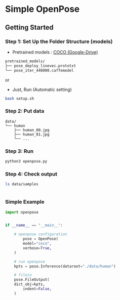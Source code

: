 # Simple OpenPose

## Getting Started

### Step 1: Set Up the Folder Structure (models)

- Pretrained models : [COCO (Google-Drive)](https://drive.google.com/drive/folders/1Oz_fDTMDSttZMu-Va6kGvE81kaggm3sC?usp=sharing)

```bash
pretrained_models/
├── pose_deploy_linevec.prototxt
└── pose_iter_440000.caffemodel
```
or  

- Just, Run (Automatic setting)
```bash
bash setup.sh
```


### Step 2: Put data
```
data/
└── human
    ├── human_00.jpg
    ├── human_01.jpg
    └── ...
```

### Step 3: Run
```bash
python3 openpose.py
```
  
### Step 4: Check output
```bash
ls data/samples
```

#
### Simple Example
```python
import openpose


if __name__ == "__main__":

    # openpose configuration
        pose = OpenPose(
		model="coco",
		verbose=True,
	)

    # run openpose
    kpts = pose.Inference(dataroot="./data/human")

    # fileio
    pose.FileOutput(
	dict_obj=kpts,
        indent=False,
    )
```
